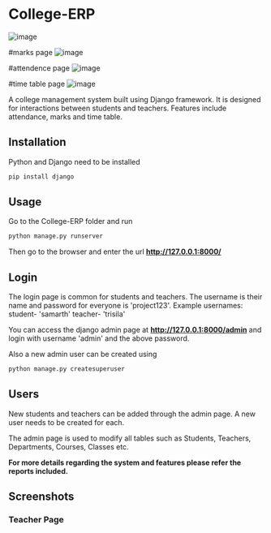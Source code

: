# College-ERP
![image](https://user-images.githubusercontent.com/61457302/124952283-bcc55380-e031-11eb-97f4-78a99a2b2bd5.png)

#marks page
![image](https://user-images.githubusercontent.com/61457302/124952346-c949ac00-e031-11eb-9cd1-d990a1addcf0.png)


#attendence page
![image](https://user-images.githubusercontent.com/61457302/124952408-d6669b00-e031-11eb-9427-08abe7e59912.png)

#time table page
![image](https://user-images.githubusercontent.com/61457302/124952456-e1b9c680-e031-11eb-9309-94d5214b3aeb.png)

A college management system built using Django framework. It is designed for interactions between students and teachers. Features include attendance, marks and time table.

## Installation

Python and Django need to be installed

```bash
pip install django
```

## Usage

Go to the College-ERP folder and run

```bash
python manage.py runserver
```

Then go to the browser and enter the url **http://127.0.0.1:8000/**


## Login

The login page is common for students and teachers.
The username is their name and password for everyone is 'project123'.
Example usernames:
student- 'samarth'
teacher- 'trisila'

You can access the django admin page at **http://127.0.0.1:8000/admin** and login with username 'admin' and the above password.

Also a new admin user can be created using

```bash
python manage.py createsuperuser
```

## Users

New students and teachers can be added through the admin page. A new user needs to be created for each. 

The admin page is used to modify all tables such as Students, Teachers, Departments, Courses, Classes etc.

**For more details regarding the system and features please refer the reports included.**

## Screenshots

### Teacher Page




